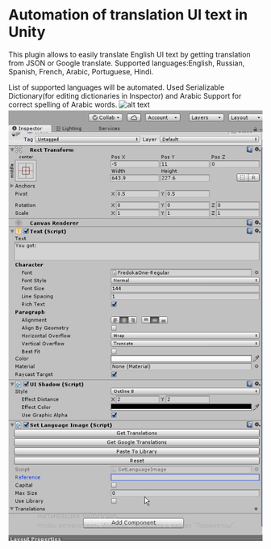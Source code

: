 # Automation of translation UI text in Unity
This plugin allows to easily translate English UI text by getting translation from JSON or Google translate.
Supported languages:English, Russian, Spanish, French, Arabic, Portuguese, Hindi.

List of supported languages will be automated.
Used Serializable Dictionary(for editing dictionaries in Inspector) and Arabic Support for correct spelling of Arabic words.
![alt text](https://i.snag.gy/pJPhe1.jpg)
![alt text](https://github.com/chickchilinka/UnityTranslate/blob/master/Gif2.gif)
